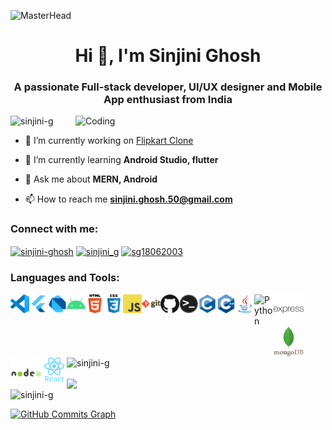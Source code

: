 ![MasterHead](https://drive.google.com/uc?export=view&id=1355SOfnRGERlS_J5eJ0XB5wwZpispgpK)
<h1 align="center">Hi 👋, I'm Sinjini Ghosh</h1>
<h3 align="center">A passionate Full-stack developer, UI/UX designer and Mobile App enthusiast from India</h3>

<img align="right" alt="Coding" width="400" src="https://mir-s3-cdn-cf.behance.net/project_modules/disp/601014116770475.6068beff4640a.gif">

<p align="left"> <img src="https://komarev.com/ghpvc/?username=sinjini-g&label=Profile%20views&color=835AD1&style=flat" alt="sinjini-g" /> </p>

<!-- <p align="left"> <a href="https://github.com/ryo-ma/github-profile-trophy"><img src="https://github-profile-trophy.vercel.app/?username=sinjini-g" alt="sinjini-g" /></a> </p> -->

- 🔭 I’m currently working on [Flipkart Clone](https://github.com/SINJINI-G/flipkart-clone)

- 🌱 I’m currently learning **Android Studio, flutter**

- 💬 Ask me about **MERN, Android**

- 📫 How to reach me **sinjini.ghosh.50@gmail.com**

<h3 align="left">Connect with me:</h3>
<p align="left">
<a href="https://linkedin.com/in/sinjini-ghosh" target="blank"><img align="center" src="https://static.vecteezy.com/system/resources/previews/018/930/587/original/linkedin-logo-linkedin-icon-transparent-free-png.png" alt="sinjini-ghosh" height="50" width="50" /></a>
<a href="https://www.leetcode.com/sinjini_g" target="blank"><img align="center" src="https://cdn.iconscout.com/icon/free/png-256/free-leetcode-3521542-2944960.png?f=webp" alt="sinjini_g" height="30" width="30" /></a>
<a href="https://www.hackerrank.com/sg18062003" target="blank"><img align="center" src="https://upload.wikimedia.org/wikipedia/commons/thumb/4/40/HackerRank_Icon-1000px.png/800px-HackerRank_Icon-1000px.png" alt="sg18062003" height="30" width="30"/></a>
</p>

<h3 align="left">Languages and Tools:</h3>
<p>
<img align="left" alt="Visual Studio Code" width="30px" src="https://raw.githubusercontent.com/github/explore/80688e429a7d4ef2fca1e82350fe8e3517d3494d/topics/visual-studio-code/visual-studio-code.png" />
<img align="left" alt="Flutter" width="30px" src="https://raw.githubusercontent.com/github/explore/80688e429a7d4ef2fca1e82350fe8e3517d3494d/topics/flutter/flutter.png">
<img align="left" alt="Dart" width="30px" src="https://raw.githubusercontent.com/github/explore/80688e429a7d4ef2fca1e82350fe8e3517d3494d/topics/dart/dart.png">
<img align="left" alt="Android" width="30px" src="https://raw.githubusercontent.com/github/explore/80688e429a7d4ef2fca1e82350fe8e3517d3494d/topics/android/android.png">
<img align="left" alt="HTML5" width="30px" src="https://raw.githubusercontent.com/github/explore/80688e429a7d4ef2fca1e82350fe8e3517d3494d/topics/html/html.png" />
<img align="left" alt="CSS3" width="30px" src="https://raw.githubusercontent.com/github/explore/80688e429a7d4ef2fca1e82350fe8e3517d3494d/topics/css/css.png" />
<img align="left" alt="JavaScript" width="30px" src="https://raw.githubusercontent.com/github/explore/80688e429a7d4ef2fca1e82350fe8e3517d3494d/topics/javascript/javascript.png" />
<img align="left" alt="Git" width="30px" src="https://raw.githubusercontent.com/github/explore/80688e429a7d4ef2fca1e82350fe8e3517d3494d/topics/git/git.png" />
<img align="left" alt="GitHub" width="30px" src="https://raw.githubusercontent.com/github/explore/78df643247d429f6cc873026c0622819ad797942/topics/github/github.png" />
<img align="left" alt="Terminal" width="30px" src="https://raw.githubusercontent.com/github/explore/80688e429a7d4ef2fca1e82350fe8e3517d3494d/topics/terminal/terminal.png" />
<img align="left" alt="CProgramming" width="30px" src="https://raw.githubusercontent.com/devicons/devicon/master/icons/c/c-original.svg" />
<img align="left" alt="C++Programming" width="30px" src="https://raw.githubusercontent.com/devicons/devicon/master/icons/cplusplus/cplusplus-original.svg" />
<img align="left" alt="Java" width="30px" src="https://raw.githubusercontent.com/devicons/devicon/master/icons/java/java-original.svg" />
<img align="left" alt="Python" width="30px" src="https://i.imgur.com/gnK58k4.png">
<img align="left" alt="Express" width="50px" src="https://raw.githubusercontent.com/devicons/devicon/master/icons/express/express-original-wordmark.svg" />
<img align="left" alt="MongoDB" width="50px" src="https://raw.githubusercontent.com/devicons/devicon/master/icons/mongodb/mongodb-original-wordmark.svg" />
<img align="left" alt="NodeJS" width="50px" src="https://raw.githubusercontent.com/devicons/devicon/master/icons/nodejs/nodejs-original-wordmark.svg" />
<img align="left" alt="ReactJS" width="40px" src="https://raw.githubusercontent.com/devicons/devicon/master/icons/react/react-original-wordmark.svg" />
  <br/><br/></p><br/><br/>
    
<img align="center" src="https://github-readme-stats.vercel.app/api/top-langs?username=sinjini-g&show_icons=true&locale=en&layout=compact&theme=react&count_private=false" alt="sinjini-g" /> <br/> 
  

<img align="center" src="https://github-readme-stats.vercel.app/api?username=sinjini-g&count_private=true&show_icons=true&theme=tokyonight" /><br/>
<img align="center" src="https://github-readme-streak-stats.herokuapp.com/?user=sinjini-g&theme=vision-friendly-dark" alt="sinjini-g" /><br/>


<!-- <p>&nbsp;<img align="center" src="https://github-readme-stats.vercel.app/api?username=sinjini-g&show_icons=true&locale=en" alt="sinjini-g" /></p> -->

<a href="http://www.github.com/sinjini-g"><img src="https://github-readme-activity-graph.cyclic.app/graph?username=sinjini-g&bg_color=1A1B27&color=35AEA1&line=628FDB&point=B0ECFD&area_color=1c1917&area=true&hide_border=true&custom_title=GitHub%20Commits%20Graph" alt="GitHub Commits Graph" /></a>
